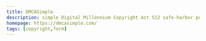```yaml
---
title: DMCASimple
description: simple Digital Millennium Copyright Act 512 safe-harbor policy
homepage: https://dmcasimple.com/
tags: [copyright,form]
---
```

